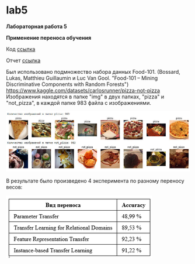 # lab5

**Лабораторная работа 5**

**Применение переноса обучения**

Код [ссылка](lab5.ipynb)

Отчет [ссылка]()

Был использовано подмножество набора данных Food-101. (Bossard, Lukas, Matthieu Guillaumin и Luc Van Gool. "Food-101 – Mining Discriminative Components with Random Forests") https://www.kaggle.com/datasets/carlosrunner/pizza-not-pizza Изображения находятся в папке "img" в двух папках, "pizza" и "not_pizza", в каждой папке 983 файла с изображениями.

![pizza_not_pizza](pizza_not_pizza.jpg)

В результате было произведено 4 эксперимента по разному переносу весов:

![pizza_not_pizza](lab5_1.png)
